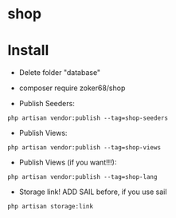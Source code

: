 # shop

# Install

- Delete folder "database"

- composer require zoker68/shop
- Publish Seeders:
  
```text
php artisan vendor:publish --tag=shop-seeders
```

- Publish Views:

```text
php artisan vendor:publish --tag=shop-views
```
- Publish Views (if you want!!!):

```text
php artisan vendor:publish --tag=shop-lang
```

- Storage link! ADD SAIL before, if you use sail

```text
php artisan storage:link
```

